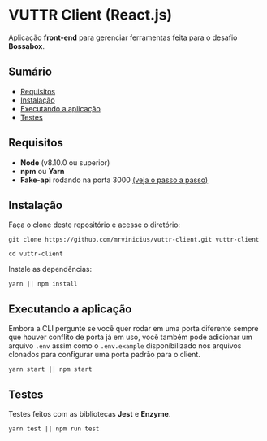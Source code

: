 # VUTTR Client (React.js)
Aplicação  **front-end** para gerenciar ferramentas feita para o desafio **Bossabox**.

## Sumário
 - [Requisitos](https://github.com/mrvinicius/vuttr-client#requisitos)
 - [Instalação](https://github.com/mrvinicius/vuttr-client#instala%C3%A7%C3%A3o)
 - [Executando a aplicação](https://github.com/mrvinicius/vuttr-client#executando-a-aplica%C3%A7%C3%A3o)
 - [Testes](https://github.com/mrvinicius/vuttr-client#testes)

## Requisitos

 - **Node** (v8.10.0 ou superior)
 - **npm** ou **Yarn**
 - **Fake-api** rodando na porta 3000 [(veja o passo a passo)](https://github.com/mrvinicius/vuttr-fake-api)

## Instalação
Faça o clone deste repositório e acesse o diretório:
```
git clone https://github.com/mrvinicius/vuttr-client.git vuttr-client

cd vuttr-client
```

Instale as dependências:
```
yarn || npm install
```
## Executando a aplicação
Embora a CLI pergunte se você quer rodar em uma porta diferente sempre que houver conflito de porta já em uso, você também pode adicionar um arquivo `.env` assim como o `.env.example` disponibilizado nos arquivos clonados para configurar uma porta padrão para o client.
```
yarn start || npm start
```

## Testes
Testes feitos com as bibliotecas **Jest** e **Enzyme**.
```
yarn test || npm run test
```
